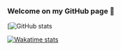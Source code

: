 ### Welcome on my GitHub page 👋

[![GitHub stats](https://github-readme-stats.vercel.app/api?username=JeuFore&show_icons=true&count_private=true&bg_color=DEG,2B86C5,784BA0,FF3CAC&title_color=FFFFFF&text_color=DCDCDC&hide_border=true&icon_color=f1c232&custom_title=JeuFore%20Github%20Stats)

[![Wakatime stats](https://github-readme-stats.vercel.app/api/wakatime?username=jeufore)](https://jardinfo.fr)
